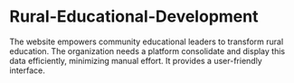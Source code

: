 # Rural-Educational-Development 
The website empowers community educational leaders to transform rural education. The organization needs a platform consolidate and display this data 
efficiently, minimizing manual effort. It provides a user-friendly interface.

